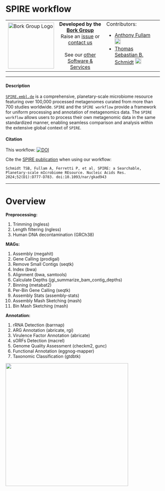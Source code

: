 # SPIRE workflow
<table>
  <tr width="100%">
    <td width="150px">
      <a href="https://www.bork.embl.de/"><img src="https://www.bork.embl.de/assets/img/normal_version.png" alt="Bork Group Logo" width="150px" height="auto"></a>
    </td>
    <td width="425px" align="center">
      <b>Developed by the <a href="https://www.bork.embl.de/">Bork Group</a></b><br>
      Raise an <a href="https://github.com/grp-bork/spire/issues">issue</a> or <a href="mailto:N4M@embl.de">contact us</a><br><br>
      See our <a href="https://www.bork.embl.de/services.html">other Software & Services</a>
    </td>
    <td width="500px">
      Contributors:<br>
      <ul>
        <li>
  <a href="https://github.com/fullama/">Anthony Fullam</a> <a href="https://orcid.org/0000-0002-0884-8124"><img src="https://orcid.org/assets/vectors/orcid.logo.icon.svg" alt="ORCID icon" width="20px" height="20px"></a><br>
</li>
        <li>
  <a href="https://github.com/defleury/">Thomas Sebastian B. Schmidt</a> <a href="https://orcid.org/0000-0001-8587-4177"><img src="https://orcid.org/assets/vectors/orcid.logo.icon.svg" alt="ORCID icon" width="20px" height="20px"></a><br>
</li>
      </ul>
    </td>
  </tr>
</table>

</table>

---
#### Description
[`SPIRE.embl.de`](https://spire.embl.de/) is a comprehensive, planetary-scale microbiome resource featuring over 100,000 processed metagenomes curated from more than 700 studies worldwide. `SPIRE` and the `SPIRE workflow` provide a framework for uniform processing and annotation of metagenomics data. The `SPIRE workflow` allows users to process their own metagenomic data in the same standardized manner, enabling seamless comparison and analysis within the extensive global context of `SPIRE`. 

#### Citation
This workflow: [![DOI](https://zenodo.org/badge/DOI/10.5281/zenodo.13150269.svg)](https://doi.org/10.5281/zenodo.13150269)

Cite the [SPIRE publication](https://doi.org/10.1093/nar/gkad943) when using our workflow:
```
Schmidt TSB, Fullam A, Ferretti P, et al. SPIRE: a Searchable, Planetary-scale mIcrobiome REsource. Nucleic Acids Res. 2024;52(D1):D777-D783. doi:10.1093/nar/gkad943
```

---
# Overview

**Preprocessing:**
1. Trimming (ngless)
2. Length filtering (ngless)
3. Human DNA decontamination (GRCh38)

**MAGs:**
1. Assembly (megahit)
2. Gene Calling (prodigal)
3. Remove Small Contigs (seqtk)
4. Index (bwa)
5. Alignment (bwa, samtools)
6. Calculate Depths (jgi_summarize_bam_contig_depths)
7. Binning (metabat2)
8. Per-Bin Gene Calling (seqtk)
9. Assembly Stats (assembly-stats)
10. Assembly Mash Sketching (mash)
11. Bin Mash Sketching (mash)

**Annotation:**
1. rRNA Detection (barrnap)
2. ARG Annotation (abricate, rgi)
3. Virulence Factor Annotation (abricate)
4. sORFs Detection (macrel)
5. Genome Quality Assessment (checkm2, gunc)
6. Functional Annotation (eggnog-mapper)
7. Taxonomic Classification (gtdbtk)

<picture>
  <source media="(prefers-color-scheme: dark)" srcset="https://raw.githubusercontent.com/grp-bork/spire/main/docs/SPIRE.DAG.dark.svg">
  <source media="(prefers-color-scheme: light)" srcset="https://raw.githubusercontent.com/grp-bork/spire/main/docs/SPIRE.DAG.light.svg">
  <img src="https://raw.githubusercontent.com/grp-bork/spire/main/docs/SPIRE.DAG.light.svg" width="400px"> 
</picture>

